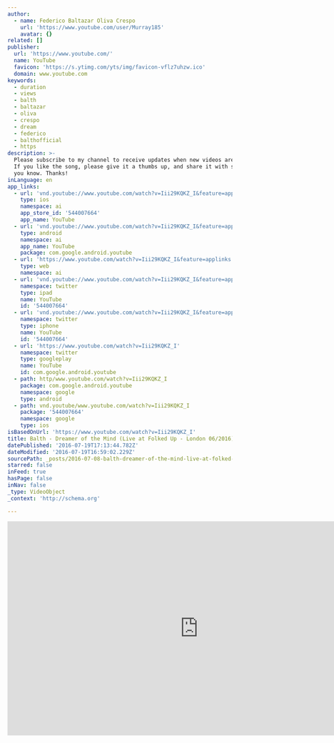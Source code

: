 ```yaml
---
author:
  - name: Federico Baltazar Oliva Crespo
    url: 'https://www.youtube.com/user/Murray185'
    avatar: {}
related: []
publisher:
  url: 'https://www.youtube.com/'
  name: YouTube
  favicon: 'https://s.ytimg.com/yts/img/favicon-vflz7uhzw.ico'
  domain: www.youtube.com
keywords:
  - duration
  - views
  - balth
  - baltazar
  - oliva
  - crespo
  - dream
  - federico
  - balthofficial
  - https
description: >-
  Please subscribe to my channel to receive updates when new videos are posted,
  If you like the song, please give it a thumbs up, and share it with someone
  you know. Thanks!
inLanguage: en
app_links:
  - url: 'vnd.youtube://www.youtube.com/watch?v=Iii29KQKZ_I&feature=applinks'
    type: ios
    namespace: ai
    app_store_id: '544007664'
    app_name: YouTube
  - url: 'vnd.youtube://www.youtube.com/watch?v=Iii29KQKZ_I&feature=applinks'
    type: android
    namespace: ai
    app_name: YouTube
    package: com.google.android.youtube
  - url: 'https://www.youtube.com/watch?v=Iii29KQKZ_I&feature=applinks'
    type: web
    namespace: ai
  - url: 'vnd.youtube://www.youtube.com/watch?v=Iii29KQKZ_I&feature=applinks'
    namespace: twitter
    type: ipad
    name: YouTube
    id: '544007664'
  - url: 'vnd.youtube://www.youtube.com/watch?v=Iii29KQKZ_I&feature=applinks'
    namespace: twitter
    type: iphone
    name: YouTube
    id: '544007664'
  - url: 'https://www.youtube.com/watch?v=Iii29KQKZ_I'
    namespace: twitter
    type: googleplay
    name: YouTube
    id: com.google.android.youtube
  - path: http/www.youtube.com/watch?v=Iii29KQKZ_I
    package: com.google.android.youtube
    namespace: google
    type: android
  - path: vnd.youtube/www.youtube.com/watch?v=Iii29KQKZ_I
    package: '544007664'
    namespace: google
    type: ios
isBasedOnUrl: 'https://www.youtube.com/watch?v=Iii29KQKZ_I'
title: Balth - Dreamer of the Mind (Live at Folked Up - London 06/2016)
datePublished: '2016-07-19T17:13:44.782Z'
dateModified: '2016-07-19T16:59:02.229Z'
sourcePath: _posts/2016-07-08-balth-dreamer-of-the-mind-live-at-folked-up-london-062.md
starred: false
inFeed: true
hasPage: false
inNav: false
_type: VideoObject
_context: 'http://schema.org'

---
```

<iframe src="https://cdn.embedly.com/widgets/media.html?src=https%3A%2F%2Fwww.youtube.com%2Fembed%2FIii29KQKZ_I%3Ffeature%3Doembed&amp;url=http%3A%2F%2Fwww.youtube.com%2Fwatch%3Fv%3DIii29KQKZ_I&amp;image=https%3A%2F%2Fi.ytimg.com%2Fvi%2FIii29KQKZ_I%2Fhqdefault.jpg&amp;key=b7d04c9b404c499eba89ee7072e1c4f7&amp;type=text%2Fhtml&amp;schema=youtube" width="854" height="480" scrolling="no" frameborder="0" allowfullscreen="" style=""></iframe>
